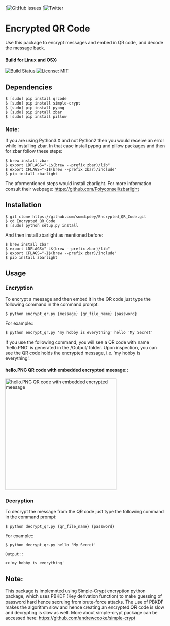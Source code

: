 [![GitHub issues](https://img.shields.io/github/issues/somdipdey/Encrypted_QR_Code.svg)
[![Twitter](https://img.shields.io/twitter/url/https/github.com/somdipdey/Encrypted_QR_Code.svg?style=social)

# Encrypted QR Code

Use this package to encrypt messages and embed in QR code, and decode the message back.

#### Build for Linux and OSX:
[![Build Status](https://travis-ci.org/somdipdey/Encrypted_QR_Code.svg?branch=master)](https://travis-ci.org/somdipdey/Encrypted_QR_Code)
[![License: MIT](https://img.shields.io/badge/License-MIT-red.svg)](https://github.com/somdipdey/Encrypted_QR_Code/blob/master/LICENSE)

## Dependencies

	$ [sudo] pip install qrcode
	$ [sudo] pip install simple-crypt
	$ [sudo] pip install pypng
	$ [sudo] pip install zbar
	$ [sudo] pip install pillow

### Note:

If you are using Python3.X and not Python2 then you would receive an error while installing zbar. In that case install pypng and pillow packages and then for zbar follow these steps:

	$ brew install zbar
	$ export LDFLAGS="-L$(brew --prefix zbar)/lib"
	$ export CFLAGS="-I$(brew --prefix zbar)/include"
	$ pip install zbarlight

The aformentioned steps would install zbarlight. For more information consult their webpage: https://github.com/Polyconseil/zbarlight 

## Installation

	$ git clone https://github.com/somdipdey/Encrypted_QR_Code.git
	$ cd Encrypted_QR_Code
	$ [sudo] python setup.py install

And then install zbarlight as mentioned before:

	$ brew install zbar
	$ export LDFLAGS="-L$(brew --prefix zbar)/lib"
	$ export CFLAGS="-I$(brew --prefix zbar)/include"
	$ pip install zbarlight

## Usage

### Encryption

To encrypt a meesage and then embed it in the QR code just type the following command in the command prompt:

	$ python encrypt_qr.py {message} {qr_file_name} {password}

For example::

	$ python encrypt_qr.py 'my hobby is everything' hello 'My Secret'

If you use the following command, you will see a QR code with name 'hello.PNG' is generated in the /Output/ folder. Upon inspection, you can see the QR code holds the encrypted message, i.e. 'my hobby is everything'.

#### hello.PNG QR code with embedded encrypted meesage::

<img width="350" alt="hello.PNG QR code with embedded encrypted meesage" src="https://github.com/somdipdey/Encrypted_QR_Code/blob/master/qrcrypto/Output/hello.PNG">

### Decryption

To decrypt the message from the QR code just type the following command in the command prompt:

	$ python decrypt_qr.py {qr_file_name} {password}

For example::

	$ python decrypt_qr.py hello 'My Secret'

	Output::

	>>'my hobby is everything'

## Note:
This package is implemnted using Simple-Crypt encryption python package, which uses PBKDF (Key derivation function) to make guessing of password hard hence secruing from brute-force attacks. The use of PBKDF makes the algorithm slow and hence creating an encrypted QR code is slow and decrypting is slow as well. More about simple-crypt package can be accessed here: https://github.com/andrewcooke/simple-crypt

